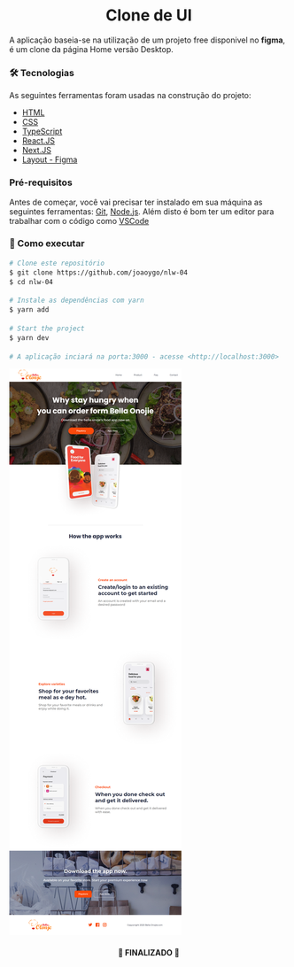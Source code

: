 <h1 align='center'> Clone de UI </h1>


A aplicação baseia-se na utilização de um projeto free disponivel no **figma**, é um clone da página Home versão Desktop. 

### 🛠 Tecnologias

As seguintes ferramentas foram usadas na construção do projeto:

- [HTML](https://developer.mozilla.org/pt-BR/docs/Web/HTML)
- [CSS](https://www.w3schools.com/css/)
- [TypeScript](https://www.typescriptlang.org/)
- [React.JS](https://pt-br.reactjs.org/)
- [Next.JS](https://nextjs.org/)
- [Layout - Figma](https://www.figma.com/file/FiLwluMGZmTiuI2CXyDs97/Food-delivery-app-Ui-kit-(Community)?node-id=126%3A233)


### Pré-requisitos

Antes de começar, você vai precisar ter instalado em sua máquina as seguintes ferramentas:
[Git](https://git-scm.com), [Node.js](https://nodejs.org/en/). 
Além disto é bom ter um editor para trabalhar com o código como [VSCode](https://code.visualstudio.com/)

### 🎲 Como executar

```bash
# Clone este repositório
$ git clone https://github.com/joaoygo/nlw-04
$ cd nlw-04

# Instale as dependências com yarn
$ yarn add

# Start the project
$ yarn dev

# A aplicação inciará na porta:3000 - acesse <http://localhost:3000>
```
<img alt='Moveit' src='./public/exemple.png' />

<h4 align="center"> 
	🚀 FINALIZADO 🚀
</h4>